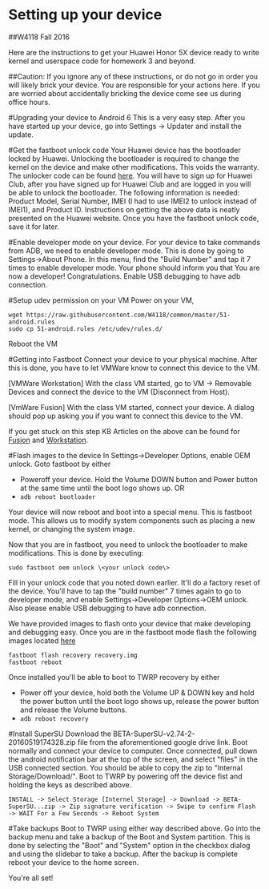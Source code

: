 # Setting up your device
##W4118 Fall 2016

Here are the instructions to get your Huawei Honor 5X device ready to write kernel and userspace code for homework 3 and beyond.

##Caution: If you ignore any of these instructions, or do not go in order you will likely brick your device.  You are responsible for your actions here.  If you are worried about accidentally bricking the device come see us during office hours.

#Upgrading your device to Android 6
This is a very easy step.  After you have started up your device, go into Settings -> Updater and install the update.

#Get the fastboot unlock code
Your Huawei device has the bootloader locked by Huawei.  Unlocking the bootloader is required to change the kernel on the device and make other modifications.  This voids the warranty.  The unlocker code can be found [here](https://emui.huawei.com/en/plugin/unlock/index).  You will have to sign up for Huawei Club, after you have signed up for Huawei Club and are logged in you will be able to unlock the bootloader.  The following information is needed: Product Model, Serial Number, IMEI (I had to use IMEI2 to unlock instead of IMEI1), and Product ID.  Instructions on getting the above data is neatly presented on the Huawei website.  Once you have the fastboot unlock code, save it for later.

#Enable developer mode on your device.
For your device to take commands from ADB, we need to enable developer mode.  This is done by going to Settings->About Phone.  In this menu, find the "Build Number" and tap it 7 times to enable developer mode.  Your phone should inform you that You are now a developer!  Congratulations. Enable USB debugging to have adb connection.

#Setup udev permission on your VM
Power on your VM,
```
wget https://raw.githubusercontent.com/W4118/common/master/51-android.rules
sudo cp 51-android.rules /etc/udev/rules.d/
```
Reboot the VM

#Getting into Fastboot
Connect your device to your physical machine.  After this is done, you have to let VMWare know to connect this device to the VM.  

[VMWare Workstation] With the class VM started, go to VM -> Removable Devices and connect the device to the VM (Disconnect from Host).

[VmWare Fusion] With the class VM started, connect your device.  A dialog should pop up asking you if you want to connect this device to the VM.

If you get stuck on this step KB Articles on the above can be found for [Fusion](https://pubs.vmware.com/fusion-4/index.jsp?topic=%2Fcom.vmware.fusion.help.doc%2FGUID-F081AFAF-7DBB-44FA-BC5B-C41928CFBAE1.html) and [Workstation](https://www.vmware.com/support/ws55/doc/ws_devices_usb_connect.html).

#Flash images to the device
In Settings->Developer Options, enable OEM unlock. Goto fastboot by either

+ Poweroff your device. Hold the Volume DOWN button and Power button at the same time until the boot logo shows up. OR
+ ```adb reboot bootloader```

Your device will now reboot and boot into a special menu.  This is fastboot mode.  This allows us to modify system components such as placing a new kernel, or changing the system image.

Now that you are in fastboot, you need to unlock the bootloader to make modifications.  This is done by executing:
```
sudo fastboot oem unlock \<your unlock code\>
```
Fill in your unlock code that you noted down earlier. It'll do a factory reset of the device. You'll have to tap the "build number" 7 times again to go to developer mode, and enable Settings->Developer Options->OEM unlock. Also please enable USB debugging to have adb connection.

We have provided images to flash onto your device that make developing and debugging easy.  Once you are in the fastboot mode flash the following images located [here](https://drive.google.com/drive/folders/0B8gV4-XkkODsVHoxei1YWkNnMTA?usp=sharing)
```
fastboot flash recovery recovery.img
fastboot reboot
```
Once installed you'll be able to boot to TWRP recovery by either

+ Power off your device, hold both the Volume UP & DOWN key and hold the power button until the boot logo shows up, release the power button and release the Volume buttons.
+ ```adb reboot recovery```

#Install SuperSU
Download the BETA-SuperSU-v2.74-2-20160519174328.zip file from the aforementioned google drive link. Boot normally and connect your device to computer. Once connected, pull down the android notification bar at the top of the screen, and select "files" in the USB connected section. You should be able to copy the zip to "Internal Storage/Download/". Boot to TWRP by powering off the device fist and holding the keys as described above.

```
INSTALL -> Select Storage [Internel Storage] -> Download -> BETA-SuperSU...zip -> Zip signature verification -> Swipe to confirm Flash -> WAIT For a Few Seconds -> Reboot System
```

#Take backups
Boot to TWRP using either way described above. Go into the backup menu and take a backup of the Boot and System partition.  This is done by selecting the "Boot" and "System" option in the checkbox dialog and using the slidebar to take a backup.  After the backup is complete reboot your device to the home screen.

You're all set!
